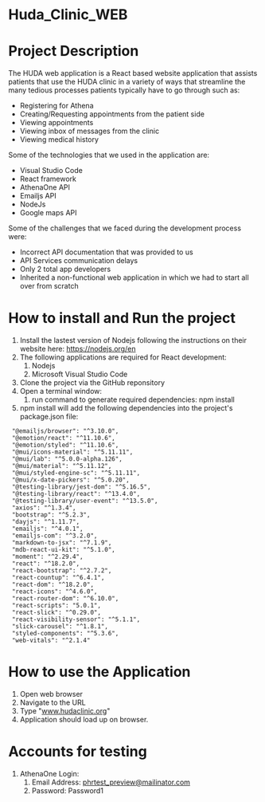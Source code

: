 # Huda_Clinic_WEB

# Project Description

The HUDA web application is a React based website application that assists patients that use the HUDA clinic in a variety of ways that
streamline the many tedious processes patients typically have to go through such as:

- Registering for Athena
- Creating/Requesting appointments from the patient side
- Viewing appointments
- Viewing inbox of messages from the clinic
- Viewing medical history

Some of the technologies that we used in the application are:

- Visual Studio Code
- React framework
- AthenaOne API
- Emailjs API
- NodeJs
- Google maps API

Some of the challenges that we faced during the development process were:

- Incorrect API documentation that was provided to us
- API Services communication delays
- Only 2 total app developers
- Inherited a non-functional web application in which we had to start all over from scratch

# How to install and Run the project

1.  Install the lastest version of Nodejs following the instructions on their website here: https://nodejs.org/en
2.  The following applications are required for React development:
    1. Nodejs
    2. Microsoft Visual Studio Code
3.  Clone the project via the GitHub reponsitory
4.  Open a terminal window:
    1.  run command to generate required dependencies: npm install
5.  npm install will add the following dependencies into the project's package.json file:
   ```
    "@emailjs/browser": "^3.10.0",
    "@emotion/react": "^11.10.6",
    "@emotion/styled": "^11.10.6",
    "@mui/icons-material": "^5.11.11",
    "@mui/lab": "^5.0.0-alpha.126",
    "@mui/material": "^5.11.12",
    "@mui/styled-engine-sc": "^5.11.11",
    "@mui/x-date-pickers": "^5.0.20",
    "@testing-library/jest-dom": "^5.16.5",
    "@testing-library/react": "^13.4.0",
    "@testing-library/user-event": "^13.5.0",
    "axios": "^1.3.4",
    "bootstrap": "^5.2.3",
    "dayjs": "^1.11.7",
    "emailjs": "^4.0.1",
    "emailjs-com": "^3.2.0",
    "markdown-to-jsx": "^7.1.9",
    "mdb-react-ui-kit": "^5.1.0",
    "moment": "^2.29.4",
    "react": "^18.2.0",
    "react-bootstrap": "^2.7.2",
    "react-countup": "^6.4.1",
    "react-dom": "^18.2.0",
    "react-icons": "^4.6.0",
    "react-router-dom": "^6.10.0",
    "react-scripts": "5.0.1",
    "react-slick": "^0.29.0",
    "react-visibility-sensor": "^5.1.1",
    "slick-carousel": "^1.8.1",
    "styled-components": "^5.3.6",
    "web-vitals": "^2.1.4"
   ```
   
   # How to use the Application

1. Open web browser
2. Navigate to the URL
3. Type "www.hudaclinic.org"
4. Application should load up on browser.

# Accounts for testing

1. AthenaOne Login:
   1. Email Address: phrtest_preview@mailinator.com
   2. Password: Password1
